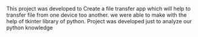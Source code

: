 This project was developed to  Create a file transfer app which will help to transfer file from one device too another. we were able to make with the help of tkinter library of python.
Project was developed just to analyze our python knowledge
